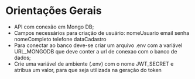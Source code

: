 # Orientações Gerais

- API com conexão em Mongo DB;
- Campos necessários para criação de usuário:
  nomeUsuario
  email
  senha
  nomeCompleto
  telefone
  dataCadastro
- Para conectar ao banco deve-se criar um arquivo .env com a variável URL_MONGODB que deve conter a url de conexao com o banco de dados;
- Crie uma variável de ambiente (.env) com o nome JWT_SECRET e atribua um valor, para que seja utilizada na geração do token
